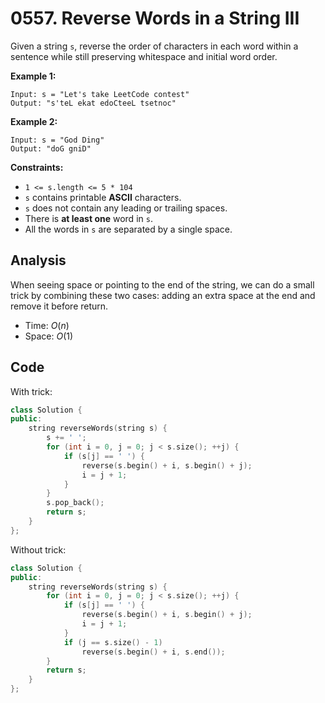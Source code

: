 # 0557. Reverse Words in a String III

Given a string `s`, reverse the order of characters in each word within a sentence while still preserving whitespace and initial word order.

 

**Example 1:**

```
Input: s = "Let's take LeetCode contest"
Output: "s'teL ekat edoCteeL tsetnoc"
```

**Example 2:**

```
Input: s = "God Ding"
Output: "doG gniD"
```

 

**Constraints:**

- `1 <= s.length <= 5 * 104`
- `s` contains printable **ASCII** characters.
- `s` does not contain any leading or trailing spaces.
- There is **at least one** word in `s`.
- All the words in `s` are separated by a single space.

## Analysis

When seeing space or pointing to the end of the string, we can do a small trick by combining these two cases: adding an extra space at the end and remove it before return.

* Time: $O(n)$
* Space: $O(1)$

## Code

With trick:

```c++
class Solution {
public:
    string reverseWords(string s) {
        s += ' ';
        for (int i = 0, j = 0; j < s.size(); ++j) {
            if (s[j] == ' ') {
                reverse(s.begin() + i, s.begin() + j);
                i = j + 1;
            }
        }
        s.pop_back();
        return s;
    }
};
```

Without trick:

```c++
class Solution {
public:
    string reverseWords(string s) {
        for (int i = 0, j = 0; j < s.size(); ++j) {
            if (s[j] == ' ') {
                reverse(s.begin() + i, s.begin() + j);
                i = j + 1;
            }
            if (j == s.size() - 1) 
                reverse(s.begin() + i, s.end());
        }
        return s;
    }
};
```

